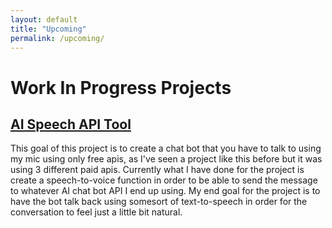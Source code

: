 ```yaml
---
layout: default
title: "Upcoming"
permalink: /upcoming/
---
```


<h1>Work In Progress Projects</h1>

<h2><u>AI Speech API Tool</u></h2>
This goal of this project is to create a chat bot that you have to talk to using my mic using only free apis, as I've seen a project like this before but it was using 3 different paid apis. Currently what I have done for the project is create a speech-to-voice function in order to be able to send the message to whatever AI chat bot API I end up using. My end goal for the project is to have the bot talk back using somesort of text-to-speech in order for the conversation to feel just a little bit natural.

